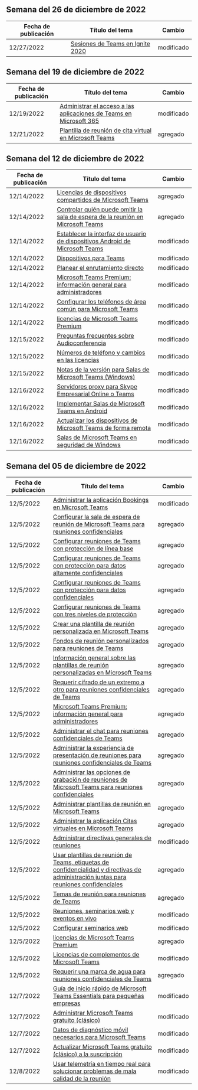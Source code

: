 <!-- This file is generated automatically each week. Changes made to this file will be overwritten.-->




## <a name="week-of-december-26-2022"></a>Semana del 26 de diciembre de 2022


| Fecha de publicación |Título del tema | Cambio |
|------|------------|--------|
| 12/27/2022 | [Sesiones de Teams en Ignite 2020](/MicrosoftTeams/ignite-2020-landing-page) | modificado |


## <a name="week-of-december-19-2022"></a>Semana del 19 de diciembre de 2022


| Fecha de publicación |Título del tema | Cambio |
|------|------------|--------|
| 12/19/2022 | [Administrar el acceso a las aplicaciones de Teams en Microsoft 365](/MicrosoftTeams/manage-third-party-teams-apps) | modificado |
| 12/21/2022 | [Plantilla de reunión de cita virtual en Microsoft Teams](/MicrosoftTeams/virtual-appointment-meeting-template) | agregado |


## <a name="week-of-december-12-2022"></a>Semana del 12 de diciembre de 2022


| Fecha de publicación |Título del tema | Cambio |
|------|------------|--------|
| 12/14/2022 | [Licencias de dispositivos compartidos de Microsoft Teams](/MicrosoftTeams/teams-add-on-licensing/teams-shared-device-license) | agregado |
| 12/14/2022 | [Controlar quién puede omitir la sala de espera de la reunión en Microsoft Teams](/MicrosoftTeams/who-can-bypass-meeting-lobby) | agregado |
| 12/14/2022 | [Establecer la interfaz de usuario de dispositivos Android de Microsoft Teams](/MicrosoftTeams/devices/teams-android-devices-user-interface) | modificado |
| 12/14/2022 | [Dispositivos para Teams](/MicrosoftTeams/devices/teams-ip-phones) | modificado |
| 12/14/2022 | [Planear el enrutamiento directo](/MicrosoftTeams/direct-routing-plan) | modificado |
| 12/14/2022 | [Microsoft Teams Premium: información general para administradores](/MicrosoftTeams/enhanced-teams-experience) | modificado |
| 12/14/2022 | [Configurar los teléfonos de área común para Microsoft Teams](/MicrosoftTeams/set-up-common-area-phones) | modificado |
| 12/14/2022 | [licencias de Microsoft Teams Premium](/MicrosoftTeams/teams-add-on-licensing/licensing-enhance-teams) | modificado |
| 12/15/2022 | [Preguntas frecuentes sobre Audioconferencia](/MicrosoftTeams/audio-conferencing-common-questions) | modificado |
| 12/15/2022 | [Números de teléfono y cambios en las licencias](/MicrosoftTeams/phone-numbers-licensing-changes) | modificado |
| 12/15/2022 | [Notas de la versión para Salas de Microsoft Teams (Windows)](/MicrosoftTeams/rooms/rooms-release-note) | modificado |
| 12/16/2022 | [Servidores proxy para Skype Empresarial Online o Teams](/MicrosoftTeams/proxy-servers-for-skype-for-business-online) | modificado |
| 12/16/2022 | [Implementar Salas de Microsoft Teams en Android](/MicrosoftTeams/devices/collab-bar-deploy) | modificado |
| 12/16/2022 | [Actualizar los dispositivos de Microsoft Teams de forma remota](/MicrosoftTeams/devices/remote-update) | modificado |
| 12/16/2022 | [Salas de Microsoft Teams en seguridad de Windows](/MicrosoftTeams/rooms/security-windows) | modificado |


## <a name="week-of-december-05-2022"></a>Semana del 05 de diciembre de 2022


| Fecha de publicación |Título del tema | Cambio |
|------|------------|--------|
| 12/5/2022 | [Administrar la aplicación Bookings en Microsoft Teams](/MicrosoftTeams/bookings-app-admin) | modificado |
| 12/5/2022 | [Configurar la sala de espera de reunión de Microsoft Teams para reuniones confidenciales](/MicrosoftTeams/configure-lobby-sensitive-meetings) | agregado |
| 12/5/2022 | [Configurar reuniones de Teams con protección de línea base](/MicrosoftTeams/configure-meetings-baseline-protection) | agregado |
| 12/5/2022 | [Configurar reuniones de Teams con protección para datos altamente confidenciales](/MicrosoftTeams/configure-meetings-highly-sensitive-protection) | agregado |
| 12/5/2022 | [Configurar reuniones de Teams con protección para datos confidenciales](/MicrosoftTeams/configure-meetings-sensitive-protection) | agregado |
| 12/5/2022 | [Configurar reuniones de Teams con tres niveles de protección](/MicrosoftTeams/configure-meetings-three-tiers-protection) | agregado |
| 12/5/2022 | [Crear una plantilla de reunión personalizada en Microsoft Teams](/MicrosoftTeams/create-custom-meeting-template) | agregado |
| 12/5/2022 | [Fondos de reunión personalizados para reuniones de Teams](/MicrosoftTeams/custom-meeting-backgrounds) | agregado |
| 12/5/2022 | [Información general sobre las plantillas de reunión personalizadas en Microsoft Teams](/MicrosoftTeams/custom-meeting-templates-overview) | agregado |
| 12/5/2022 | [Requerir cifrado de un extremo a otro para reuniones confidenciales de Teams](/MicrosoftTeams/end-to-end-encrypted-meetings) | agregado |
| 12/5/2022 | [Microsoft Teams Premium: información general para administradores](/MicrosoftTeams/enhanced-teams-experience) | agregado |
| 12/5/2022 | [Administrar el chat para reuniones confidenciales de Teams](/MicrosoftTeams/manage-chat-sensitive-meetings) | agregado |
| 12/5/2022 | [Administrar la experiencia de presentación de reuniones para reuniones confidenciales de Teams](/MicrosoftTeams/manage-meeting-presentation-experience) | agregado |
| 12/5/2022 | [Administrar las opciones de grabación de reuniones de Microsoft Teams para reuniones confidenciales](/MicrosoftTeams/manage-meeting-recording-options) | agregado |
| 12/5/2022 | [Administrar plantillas de reunión en Microsoft Teams](/MicrosoftTeams/manage-meeting-templates) | agregado |
| 12/5/2022 | [Administrar la aplicación Citas virtuales en Microsoft Teams](/MicrosoftTeams/manage-virtual-appointments-app) | agregado |
| 12/5/2022 | [Administrar directivas generales de reuniones](/MicrosoftTeams/meeting-policies-in-teams-general) | modificado |
| 12/5/2022 | [Usar plantillas de reunión de Teams, etiquetas de confidencialidad y directivas de administración juntas para reuniones confidenciales](/MicrosoftTeams/meeting-templates-sensitivity-labels-policies) | agregado |
| 12/5/2022 | [Temas de reunión para reuniones de Teams](/MicrosoftTeams/meeting-themes) | agregado |
| 12/5/2022 | [Reuniones, seminarios web y eventos en vivo](/MicrosoftTeams/quick-start-meetings-live-events) | modificado |
| 12/5/2022 | [Configurar seminarios web](/MicrosoftTeams/set-up-webinars) | modificado |
| 12/5/2022 | [licencias de Microsoft Teams Premium](/MicrosoftTeams/teams-add-on-licensing/licensing-enhance-teams) | agregado |
| 12/5/2022 | [Licencias de complementos de Microsoft Teams](/MicrosoftTeams/teams-add-on-licensing/microsoft-teams-add-on-licensing) | modificado |
| 12/5/2022 | [Requerir una marca de agua para reuniones confidenciales de Teams](/MicrosoftTeams/watermark-meeting-content-video) | agregado |
| 12/7/2022 | [Guía de inicio rápido de Microsoft Teams Essentials para pequeñas empresas](/MicrosoftTeams/get-started-with-teams-essentials) | modificado |
| 12/7/2022 | [Administrar Microsoft Teams gratuito (clásico)](/MicrosoftTeams/manage-freemium) | modificado |
| 12/7/2022 | [Datos de diagnóstico móvil necesarios para Microsoft Teams](/MicrosoftTeams/policy-control-diagnostic-data-mobile) | modificado |
| 12/7/2022 | [Actualizar Microsoft Teams gratuito (clásico) a la suscripción](/MicrosoftTeams/upgrade-freemium) | modificado |
| 12/8/2022 | [Usar telemetría en tiempo real para solucionar problemas de mala calidad de la reunión](/MicrosoftTeams/use-real-time-telemetry-to-troubleshoot-poor-meeting-quality) | modificado |
